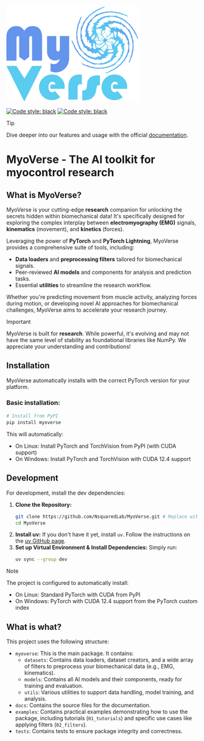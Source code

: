 <img src="https://github.com/NsquaredLab/MyoVerse/blob/main/docs/source/_static/myoverse_logo.png?raw=true" height="250">

<a href="https://www.python.org/downloads/release/python-3100/"><img alt="Code style: black" src="https://img.shields.io/badge/python-%3E=3.10,%20%3C=3.13-blue"></a>
<a href="https://www.pytorchlightning.ai/"><img alt="Code style: black" src="https://img.shields.io/badge/uses-pytorch & pytorch lighting-blueviolet"></a>

> [!TIP]
> Dive deeper into our features and usage with the official [documentation](https://nsquaredlab.github.io/MyoVerse/).

# MyoVerse - The AI toolkit for myocontrol research

## What is MyoVerse? 
MyoVerse is your cutting-edge **research** companion for unlocking the secrets hidden within biomechanical data! It's specifically designed for exploring the complex interplay between **electromyography (EMG)** signals, **kinematics** (movement), and **kinetics** (forces).

Leveraging the power of **PyTorch** and **PyTorch Lightning**, MyoVerse provides a comprehensive suite of tools, including:
*   **Data loaders** and **preprocessing filters** tailored for biomechanical signals.
*   Peer-reviewed **AI models** and components for analysis and prediction tasks.
*   Essential **utilities** to streamline the research workflow.

Whether you're predicting movement from muscle activity, analyzing forces during motion, or developing novel AI approaches for biomechanical challenges, MyoVerse aims to accelerate your research journey.

> [!IMPORTANT]  
> MyoVerse is built for **research**. While powerful, it's evolving and may not have the same level of stability as foundational libraries like NumPy. We appreciate your understanding and contributions!

## Installation

MyoVerse automatically installs with the correct PyTorch version for your platform.

### Basic installation:

```bash
# Install from PyPI
pip install myoverse
```

This will automatically:
- On Linux: Install PyTorch and TorchVision from PyPI (with CUDA support)
- On Windows: Install PyTorch and TorchVision with CUDA 12.4 support

## Development

For development, install the dev dependencies:

1.  **Clone the Repository:**
    ```bash
    git clone https://github.com/NsquaredLab/MyoVerse.git # Replace with your actual repo URL if different
    cd MyoVerse
    ```
2.  **Install uv:** If you don't have it yet, install `uv`. Follow the instructions on the [uv GitHub page](https://github.com/astral-sh/uv).
3.  **Set up Virtual Environment & Install Dependencies:** Simply run:
    ```bash
    uv sync --group dev
    ```

> [!NOTE]
> The project is configured to automatically install:
> - On Linux: Standard PyTorch with CUDA from PyPI
> - On Windows: PyTorch with CUDA 12.4 support from the PyTorch custom index

## What is what?
This project uses the following structure:
- `myoverse`: This is the main package. It contains:
  - `datasets`: Contains data loaders, dataset creators, and a wide array of filters to preprocess your biomechanical data (e.g., EMG, kinematics).
  - `models`: Contains all AI models and their components, ready for training and evaluation.
  - `utils`: Various utilities to support data handling, model training, and analysis.
- `docs`: Contains the source files for the documentation.
- `examples`: Contains practical examples demonstrating how to use the package, including tutorials (`01_tutorials`) and specific use cases like applying filters (`02_filters`).
- `tests`: Contains tests to ensure package integrity and correctness.
